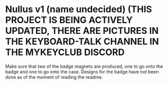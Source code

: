 # Nullus v1 (name undecided) (THIS PROJECT IS BEING ACTIVELY UPDATED, THERE ARE PICTURES IN THE KEYBOARD-TALK CHANNEL IN THE MYKEYCLUB DISCORD

Make sure that two of the badge magnets are produced, one to go onto the badge and one to go onto the case. Designs for the badge have not been done as of the moment of reading the readme.
